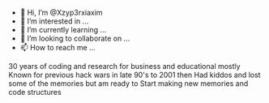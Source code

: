 - 👋 Hi, I’m @Xzyp3rxiaxim
- 👀 I’m interested in ...
- 🌱 I’m currently learning ...
- 💞️ I’m looking to collaborate on ...
- 📫 How to reach me ...

<!---
Xzyp3rxiaxim/Xzyp3rxiaxim is a ✨ special ✨ repository because its `README.md` (this file) appears on your GitHub profile.
You can click the Preview link to take a look at your changes.
--->
30 years of coding and research for business and educational mostly
Known for previous hack wars in late 90's to 2001 then 
Had kiddos and lost some of the memories but am ready to 
Start making new memories and code structures
